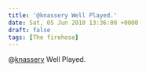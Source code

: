 ```yaml
---
title: '@knassery Well Played.'
date: Sat, 05 Jun 2010 13:36:00 +0000
draft: false
tags: [The firehose]
---
```


@[knassery](http://twitter.com/knassery) Well Played.